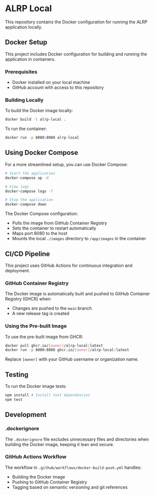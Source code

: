 # ALRP Local

This repository contains the Docker configuration for running the ALRP application locally.

## Docker Setup

This project includes Docker configuration for building and running the application in containers.

### Prerequisites

- Docker installed on your local machine
- GitHub account with access to this repository

### Building Locally

To build the Docker image locally:

```bash
docker build -t alrp-local .
```

To run the container:

```bash
docker run -p 8080:8080 alrp-local
```

## Using Docker Compose

For a more streamlined setup, you can use Docker Compose:

```bash
# Start the application
docker-compose up -d

# View logs
docker-compose logs -f

# Stop the application
docker-compose down
```

The Docker Compose configuration:
- Pulls the image from GitHub Container Registry
- Sets the container to restart automatically
- Maps port 8080 to the host
- Mounts the local `./images` directory to `/app/images` in the container

## CI/CD Pipeline

This project uses GitHub Actions for continuous integration and deployment.

### GitHub Container Registry

The Docker image is automatically built and pushed to GitHub Container Registry (GHCR) when:
- Changes are pushed to the `main` branch
- A new release tag is created

### Using the Pre-built Image

To use the pre-built image from GHCR:

```bash
docker pull ghcr.io/[owner]/alrp-local:latest
docker run -p 8080:8080 ghcr.io/[owner]/alrp-local:latest
```

Replace `[owner]` with your GitHub username or organization name.

## Testing

To run the Docker image tests:

```bash
npm install # Install test dependencies
npm test
```

## Development

### .dockerignore

The `.dockerignore` file excludes unnecessary files and directories when building the Docker image, keeping it lean and secure.

### GitHub Actions Workflow

The workflow in `.github/workflows/docker-build-push.yml` handles:
- Building the Docker image
- Pushing to GitHub Container Registry
- Tagging based on semantic versioning and git references
